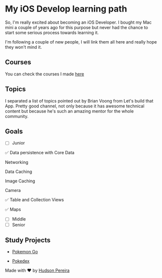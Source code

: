 # My iOS Develop learning path
So, I'm really excited about becoming an iOS Developer. I bought my Mac mini a couple of years ago for this purpose but never had the chance to start some serious process towards learning it.

I'm following a couple of new people, I will link them all here and really hope they won't mind it.

## Courses

You can check the courses I made [here](https://github.com/hudsonpereira/ios-learning-path/blob/master/courses.md)

## Topics

I separated a list of topics pointed out by Brian Voong from Let's build that App. Pretty good channel, not only because it has awesome technical content but because he's such an amazing mentor for the whole community.

## Goals

- [ ] Junior

:white_check_mark: Data persistence with Core Data 

Networking

Data Caching

Image Caching

Camera

:white_check_mark: Table and Collection Views

:white_check_mark: Maps


- [ ] Middle
- [ ] Senior

## Study Projects

- [Pokemon Go](https://github.com/hudsonpereira/pokemon-go-ios)

- [Pokedex](https://github.com/hudsonpereira/pokedex)

Made with :heart: by [Hudson Pereira](https://github.com/hudsonpereira)
